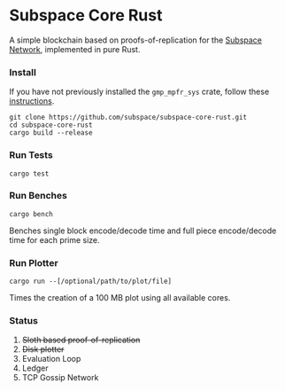 # Subspace Core Rust

A simple blockchain based on proofs-of-replication for the [Subspace Network](https://www.subspace.network), implemented in pure Rust.


### Install

If you have not previously installed the `gmp_mpfr_sys` crate, follow these [instructions](https://docs.rs/gmp-mpfr-sys/1.3.0/gmp_mpfr_sys/index.html#building-on-gnulinux).

```
git clone https://github.com/subspace/subspace-core-rust.git
cd subspace-core-rust
cargo build --release
```

### Run Tests

`cargo test`

### Run Benches

`cargo bench`

Benches single block encode/decode time and full piece encode/decode time for each prime size.

### Run Plotter

`cargo run --[/optional/path/to/plot/file]`

Times the creation of a 100 MB plot using all available cores.

### Status

1. ~~Sloth based proof-of-replication~~
2. ~~Disk plotter~~
3. Evaluation Loop
4. Ledger
5. TCP Gossip Network

